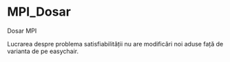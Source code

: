 # MPI_Dosar
Dosar MPI

Lucrarea despre problema satisfiabilității nu are modificări noi aduse față de varianta de pe easychair.

